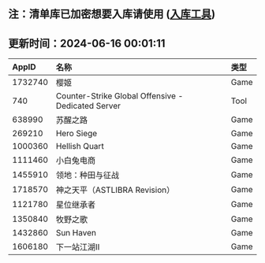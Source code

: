 ## 注：清单库已加密想要入库请使用 ([入库工具](https://github.com/BlankTMing/ManifestAutoUpdate/releases))

## 更新时间：2024-06-16 00:01:11
| AppID | 名称 | 类型  |
| :-------------------- | :----------------------------- | :----------- |
| 1732740 | 樱姬| Game |
| 740 | Counter-Strike Global Offensive - Dedicated Server| Tool |
| 638990 | 苏醒之路| Game |
| 269210 | Hero Siege| Game |
| 1000360 | Hellish Quart| Game |
| 1111460 | 小白兔电商| Game |
| 1455910 | 领地：种田与征战| Game |
| 1718570 | 神之天平（ASTLIBRA Revision）| Game |
| 1121780 | 星位继承者| Game |
| 1350840 | 牧野之歌| Game |
| 1432860 | Sun Haven| Game |
| 1606180 | 下一站江湖Ⅱ| Game |
